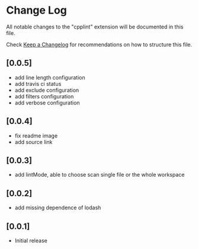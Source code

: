 # Change Log
All notable changes to the "cpplint" extension will be documented in this file.

Check [Keep a Changelog](http://keepachangelog.com/) for recommendations on how to structure this file.

## [0.0.5]
- add line length configuration
- add travis ci status
- add exclude configuration
- add filters configuration
- add verbose configuration

## [0.0.4]
- fix readme image
- add source link

## [0.0.3]
- add lintMode, able to choose scan single file or the whole workspace

## [0.0.2]
- add missing dependence of lodash

## [0.0.1]
- Initial release